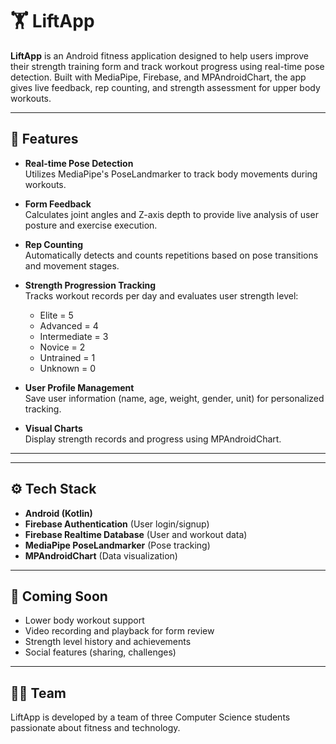 # 🏋️ LiftApp

**LiftApp** is an Android fitness application designed to help users improve their strength training form and track workout progress using real-time pose detection. Built with MediaPipe, Firebase, and MPAndroidChart, the app gives live feedback, rep counting, and strength assessment for upper body workouts.

---

## 📱 Features

- **Real-time Pose Detection**  
  Utilizes MediaPipe's PoseLandmarker to track body movements during workouts.
  
- **Form Feedback**  
  Calculates joint angles and Z-axis depth to provide live analysis of user posture and exercise execution.

- **Rep Counting**  
  Automatically detects and counts repetitions based on pose transitions and movement stages.

- **Strength Progression Tracking**  
  Tracks workout records per day and evaluates user strength level:
  - Elite = 5  
  - Advanced = 4  
  - Intermediate = 3  
  - Novice = 2  
  - Untrained = 1  
  - Unknown = 0

- **User Profile Management**  
  Save user information (name, age, weight, gender, unit) for personalized tracking.

- **Visual Charts**  
  Display strength records and progress using MPAndroidChart.

---



---

## ⚙️ Tech Stack

- **Android (Kotlin)**
- **Firebase Authentication** (User login/signup)
- **Firebase Realtime Database** (User and workout data)
- **MediaPipe PoseLandmarker** (Pose tracking)
- **MPAndroidChart** (Data visualization)

---

## 🚧 Coming Soon

- Lower body workout support  
- Video recording and playback for form review  
- Strength level history and achievements  
- Social features (sharing, challenges)

---

## 🧑‍💻 Team

LiftApp is developed by a team of three Computer Science students passionate about fitness and technology.
